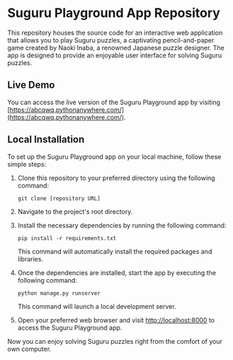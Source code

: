 # Suguru Playground App Repository

This repository houses the source code for an interactive web application that allows you to play Suguru puzzles, a captivating pencil-and-paper game created by Naoki Inaba, a renowned Japanese puzzle designer. The app is designed to provide an enjoyable user interface for solving Suguru puzzles.

## Live Demo

You can access the live version of the Suguru Playground app by visiting [https://abcqwq.pythonanywhere.com/](https://abcqwq.pythonanywhere.com/).

## Local Installation

To set up the Suguru Playground app on your local machine, follow these simple steps:

1. Clone this repository to your preferred directory using the following command:

   ```
   git clone [repository URL]
   ```

2. Navigate to the project's root directory.

3. Install the necessary dependencies by running the following command:

   ```
   pip install -r requirements.txt
   ```

   This command will automatically install the required packages and libraries.

4. Once the dependencies are installed, start the app by executing the following command:

   ```
   python manage.py runserver
   ```

   This command will launch a local development server.

5. Open your preferred web browser and visit [http://localhost:8000](http://localhost:8000) to access the Suguru Playground app.

Now you can enjoy solving Suguru puzzles right from the comfort of your own computer.
